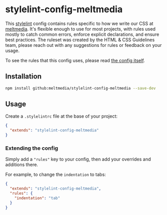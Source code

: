# stylelint-config-meltmedia

This [stylelint](https://stylelint.io) config contains rules specific to how we write our CSS at [meltmedia](https://meltmedia.com). It's flexible enough to use for most projects, with rules used mostly to catch common errors, enforce explicit declarations, and ensure best practices. The ruleset was created by the HTML & CSS Guidelines team, please reach out with any suggestions for rules or feedback on your usage.

To see the rules that this config uses, please read [the config itself](/blob/master/index.js).

## Installation

```bash
npm install github:meltmedia/stylelint-config-meltmedia --save-dev
```

## Usage

Create a `.stylelintrc` file at the base of your project:

```json
{
  "extends": "stylelint-config-meltmedia"
}
```

### Extending the config

Simply add a `"rules"` key to your config, then add your overrides and additions there.

For example, to change the `indentation` to tabs:

```json
{
  "extends": "stylelint-config-meltmedia",
  "rules": {
    "indentation": "tab"
  }
}
```
